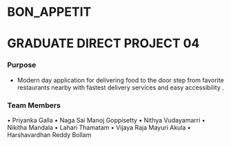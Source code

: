 # BON_APPETIT
# GRADUATE DIRECT PROJECT 04

### Purpose 
- Modern day application for delivering food to the door step from favorite restaurants nearby with fastest delivery services and easy accessibility .

### Team Members

•	Priyanka Galla
•	Naga Sai Manoj Goppisetty 
•	Nithya Vudayamarri
•	Nikitha Mandala
•	Lahari Thamatam
•	Vijaya Raja Mayuri Akula
•	Harshavardhan Reddy Bollam

